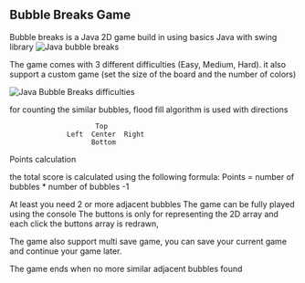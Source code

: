 ## Bubble Breaks Game ##
Bubble breaks is a Java 2D game build in using basics Java with swing library
![Java bubble breaks](https://image.ibb.co/hdJQGk/Java_bubble_breaks.png)

The game comes with 3 different difficulties (Easy, Medium, Hard). it also support a custom game (set the size of the board and the number of colors)

![Java Bubble Breaks difficulties](https://image.ibb.co/iT7Kbk/difficulties.png)

for counting the similar bubbles, flood fill algorithm is used with directions 

                         Top
                  Left  Center  Right
                        Bottom

Points calculation

the total score is calculated using the following formula:
Points = number of bubbles * number of bubbles -1

At least you need 2 or more adjacent bubbles
The game can be fully played using the console
The buttons is only for representing the 2D array and each click the buttons array is redrawn,

The game also support multi save game, you can save your current game and continue your game later.

The game ends when no more similar adjacent bubbles found
